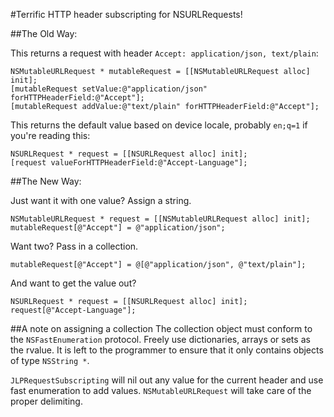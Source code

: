 #Terrific HTTP header subscripting for NSURLRequests!

##The Old Way:

This returns a request with header `Accept: application/json, text/plain`:

	NSMutableURLRequest * mutableRequest = [[NSMutableURLRequest alloc] init];
	[mutableRequest setValue:@"application/json" forHTTPHeaderField:@"Accept"];
	[mutableRequest addValue:@"text/plain" forHTTPHeaderField:@"Accept"];

This returns the default value based on device locale, probably `en;q=1` if you're reading this:

	NSURLRequest * request = [[NSURLRequest alloc] init];
	[request valueForHTTPHeaderField:@"Accept-Language"];
	
	
##The New Way:

Just want it with one value? Assign a string.

	NSMutableURLRequest * request = [[NSMutableURLRequest alloc] init];
	mutableRequest[@"Accept"] = @"application/json";
	
Want two? Pass in a collection.

	mutableRequest[@"Accept"] = @[@"application/json", @"text/plain"];
	
And want to get the value out?

	NSURLRequest * request = [[NSURLRequest alloc] init];
	request[@"Accept-Language"];
	
##A note on assigning a collection
The collection object must conform to the `NSFastEnumeration` protocol. Freely use dictionaries, arrays or sets as the rvalue. It is left to the programmer to ensure that it only contains objects of type `NSString *`.

`JLPRequestSubscripting` will nil out any value for the current header and use fast enumeration to add values. `NSMutableURLRequest` will take care of the proper delimiting.